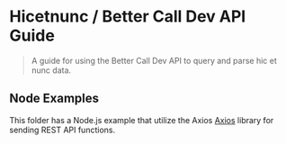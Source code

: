 # Hicetnunc / Better Call Dev API Guide
> A guide for using the Better Call Dev API to query and parse hic et nunc data.

## Node Examples
This folder has a Node.js example that utilize the Axios [Axios](https://www.npmjs.com/package/axios) library for sending REST API functions.
